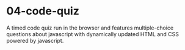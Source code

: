 # 04-code-quiz
A timed code quiz run in the browser and features multiple-choice questions about javascript with dynamically updated HTML and CSS powered by javascript.
